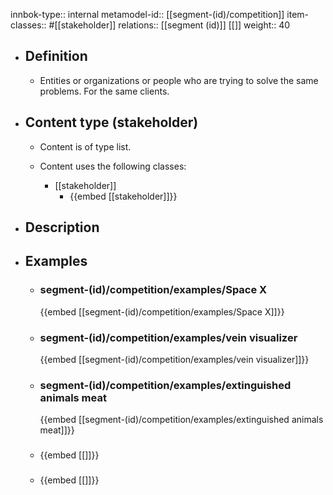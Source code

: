 innbok-type:: internal
metamodel-id:: [[segment-(id)/competition]]
item-classes:: #[[stakeholder]]
relations:: [[segment (id)]] [[]]
weight:: 40

- ## Definition
  - Entities or organizations or people who are trying to solve the same problems. For the same clients.
- ## Content type (stakeholder)
  - Content is of type list.
  
  - Content uses the following classes:
    - [[stakeholder]]
      - {{embed [[stakeholder]]}}
  
- ## Description
- ## Examples
  - ### segment-(id)/competition/examples/Space X
    {{embed [[segment-(id)/competition/examples/Space X]]}}
  - ### segment-(id)/competition/examples/vein visualizer
    {{embed [[segment-(id)/competition/examples/vein visualizer]]}}
  - ### segment-(id)/competition/examples/extinguished animals meat
    {{embed [[segment-(id)/competition/examples/extinguished animals meat]]}}
  - ### 
    {{embed [[]]}}
  - ### 
    {{embed [[]]}}
  

